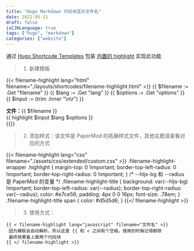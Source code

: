 ```yaml
---
title: "Hugo Markdown 代码块显示文件名"
date: 2022-05-31
draft: false
isCJKLanguage: true
tags: ["hugo", "markdown"]
categories: ["website"]
---
```


通过 [Hugo Shortcode Templates](https://gohugo.io/templates/shortcode-templates/) 包装
[内置的 highlight](https://github.com/gohugoio/hugo/blob/master/tpl/tplimpl/embedded/templates/shortcodes/highlight.html) 实现此功能

> 1. 新建模板

{{< filename-highlight lang="html" filename="./layouts/shortcodes/filename-highlight.html" >}}
{{ $filename := .Get "filename" }}
{{ $lang := .Get "lang" }}
{{ $options := .Get "options" }}
{{ $input := (trim .Inner "\n\r") }}

<div class="filename-highlight-wrapper">
    <div class="filename-highlight-title">
        <strong>文件：</strong><span>{{ $filename }}</span>
    </div>
    {{ highlight $input $lang $options }}
</div>
{{</ filename-highlight >}}

> 2. 添加样式：该文件是 PaperMod 的拓展样式文件，其他主题请查看对应的方式

{{< filename-highlight lang="css" filename="./assets/css/extended/custom.css" >}}
.filename-highlight-wrapper .highlight {
  margin-top: 0 !important;
  border-top-left-radius: 0 !important;
  border-top-right-radius: 0 !important;
}
/* --hljs-bg 和 --radius 是 PaperMod 的变量 */
.filename-highlight-title {
  background: var(--hljs-bg) !important;
  border-top-left-radius: var(--radius);
  border-top-right-radius: var(--radius);
  color: #e7ce56;
  padding: 4px 0 0 16px;
  font-size: .78em;
}
.filename-highlight-title span {
  color: #d5d5d6;
}
{{</ filename-highlight >}}

> 3. 使用方式：
```
{{ < filename-highlight lang="javascript" filename="文件名" >}}
 因为模板会自动解析，所以这里 {{ 和 < 之间有个空格，使用的时候记得删除
 最终效果看上面两个代码块
{{ </ filename-highlight >}}
```
